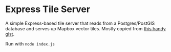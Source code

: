 # Express Tile Server

A simple Express-based tile server that reads from a Postgres/PostGIS database and serves up Mapbox vector tiles. Mostly copied from [this handy gist](https://gist.github.com/zimmicz/9e78d9888ab73abc7e87553b77999bc8).

Run with `node index.js`